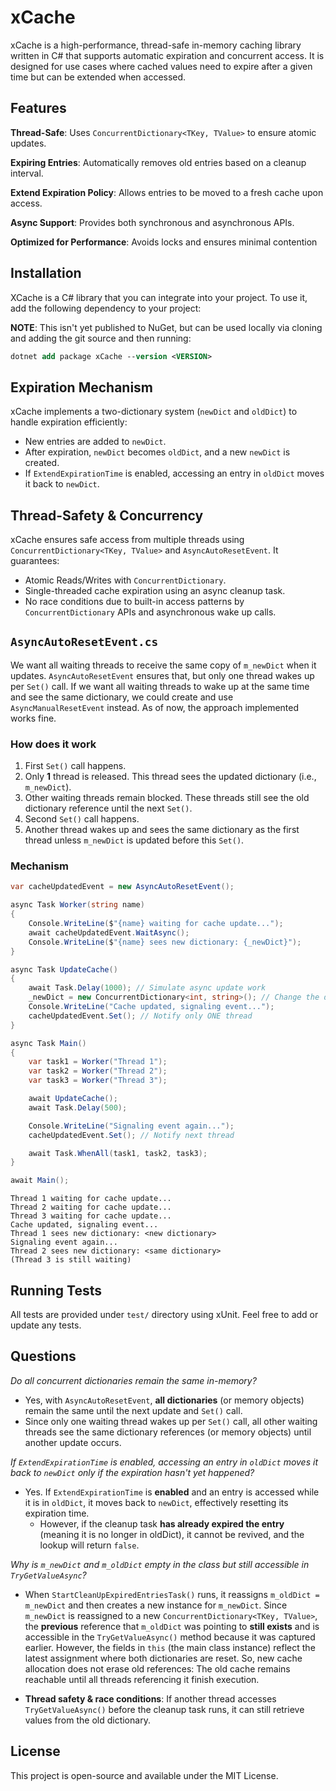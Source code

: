 # xCache
xCache is a high-performance, thread-safe in-memory caching library written in C# 
that supports automatic expiration and concurrent access. 
It is designed for use cases where cached values need to expire 
after a given time but can be extended when accessed.

## Features
**Thread-Safe**: Uses `ConcurrentDictionary<TKey, TValue>` to ensure atomic updates.

**Expiring Entries**: Automatically removes old entries based on a cleanup interval.

**Extend Expiration Policy**: Allows entries to be moved to a fresh cache upon access.

**Async Support**: Provides both synchronous and asynchronous APIs.

**Optimized for Performance**: Avoids locks and ensures minimal contention

## Installation
XCache is a C# library that you can integrate into your project. To use it, add the following dependency to your project:

**NOTE**: This isn't yet published to NuGet, but can be used locally 
via cloning and adding the git source and then running:

```ps
dotnet add package xCache --version <VERSION>
```
## Expiration Mechanism
xCache implements a two-dictionary system (`newDict` and `oldDict`) to handle expiration efficiently:
* New entries are added to `newDict`.
* After expiration, `newDict` becomes `oldDict`, and a new `newDict` is created.
* If `ExtendExpirationTime` is enabled, accessing an entry in `oldDict` moves it back to `newDict`.

## Thread-Safety & Concurrency

xCache ensures safe access from multiple threads using `ConcurrentDictionary<TKey, TValue>` and `AsyncAutoResetEvent`. It guarantees:

* Atomic Reads/Writes with `ConcurrentDictionary`.
* Single-threaded cache expiration using an async cleanup task.
* No race conditions due to built-in access patterns by `ConcurrentDictionary` APIs and asynchronous wake up calls.

## `AsyncAutoResetEvent.cs`
We want all waiting threads to receive the same copy of `m_newDict` when it updates. `AsyncAutoResetEvent` ensures that,
but only one thread wakes up per `Set()` call. If we want all waiting threads to wake up at the same time and see the same dictionary,
we could create and use `AsyncManualResetEvent` instead. As of now, the approach implemented works fine.

### How does it work
1. First `Set()` call happens.
2. Only **1** thread is released.
This thread sees the updated dictionary (i.e., `m_newDict`).
3. Other waiting threads remain blocked. These threads still see the old dictionary reference until the next `Set()`.
4. Second `Set()` call happens.
5. Another thread wakes up and sees the same dictionary as the first thread unless `m_newDict` is updated before this `Set()`.

### Mechanism 
```csharp Program.cs
var cacheUpdatedEvent = new AsyncAutoResetEvent();

async Task Worker(string name)
{
    Console.WriteLine($"{name} waiting for cache update...");
    await cacheUpdatedEvent.WaitAsync();
    Console.WriteLine($"{name} sees new dictionary: {_newDict}");
}

async Task UpdateCache()
{
    await Task.Delay(1000); // Simulate async update work
    _newDict = new ConcurrentDictionary<int, string>(); // Change the dictionary
    Console.WriteLine("Cache updated, signaling event...");
    cacheUpdatedEvent.Set(); // Notify only ONE thread
}

async Task Main()
{
    var task1 = Worker("Thread 1");
    var task2 = Worker("Thread 2");
    var task3 = Worker("Thread 3");

    await UpdateCache();
    await Task.Delay(500);

    Console.WriteLine("Signaling event again...");
    cacheUpdatedEvent.Set(); // Notify next thread

    await Task.WhenAll(task1, task2, task3);
}

await Main();
```
```terminal
Thread 1 waiting for cache update...
Thread 2 waiting for cache update...
Thread 3 waiting for cache update...
Cache updated, signaling event...
Thread 1 sees new dictionary: <new dictionary>
Signaling event again...
Thread 2 sees new dictionary: <same dictionary>
(Thread 3 is still waiting)
```

## Running Tests
All tests are provided under `test/` directory using xUnit. Feel free to add or update any tests.

## Questions

*Do all concurrent dictionaries remain the same in-memory?*

* Yes, with `AsyncAutoResetEvent`, **all dictionaries** (or memory objects) remain the same until the next update and `Set()` call.
* Since only one waiting thread wakes up per `Set()` call, all other waiting threads see the same dictionary references (or memory objects) until another update occurs.

*If `ExtendExpirationTime` is enabled, accessing an entry in `oldDict` moves it back to `newDict` only if the expiration hasn't yet happened?*
* Yes. If `ExtendExpirationTime` is **enabled** and an entry is accessed while it is in `oldDict`, it moves back to `newDict`, effectively resetting its expiration time. 
  * However, if the cleanup task **has already expired the entry** (meaning it is no longer in oldDict), it cannot be revived, and the lookup will return `false`.

*Why is `m_newDict` and `m_oldDict` empty in the class but still accessible in `TryGetValueAsync`?*
* When `StartCleanUpExpiredEntriesTask()` runs, it reassigns `m_oldDict = m_newDict` and then creates a new instance for `m_newDict`.
Since `m_newDict` is reassigned to a new `ConcurrentDictionary<TKey, TValue>`, the **previous** reference that `m_oldDict` was pointing to **still exists** and is 
accessible in the `TryGetValueAsync()` method because it was captured earlier.
However, the fields in `this` (the main class instance) reflect the latest assignment where both dictionaries are reset.
So, new cache allocation does not erase old references: The old cache remains reachable until all threads referencing it finish execution.

* **Thread safety & race conditions**: If another thread accesses `TryGetValueAsync()` before the cleanup task runs, it can still retrieve values from the old dictionary.

## License

This project is open-source and available under the MIT License.



